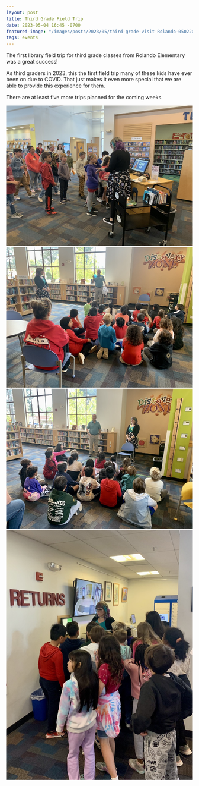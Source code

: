```yaml
---
layout: post
title: Third Grade Field Trip
date: 2023-05-04 16:45 -0700
featured-image: "/images/posts/2023/05/third-grade-visit-Rolando-05022023_2.jpg"
tags: events
---
```


The first library field trip for third grade classes from Rolando Elementary was a great success!

<!--more-->

As third graders in 2023, this the first field trip many of these kids have ever been on due to COVID. That just makes it even more special that we are able to provide this experience for them.

There are at least five more trips planned for the coming weeks.

<img src="/images/posts/2023/05/third-grade-visit-Rolando-05022023_2.jpg" alt="">
<img src="/images/posts/2023/05/third-grade-visit-Rolando-05022023_4.jpg" alt="">
<img src="/images/posts/2023/05/third-grade-visit-Rolando-05022023_12.jpg" alt="">
<img src="/images/posts/2023/05/third-grade-visit-Rolando-05022023_16.jpg" alt="">
